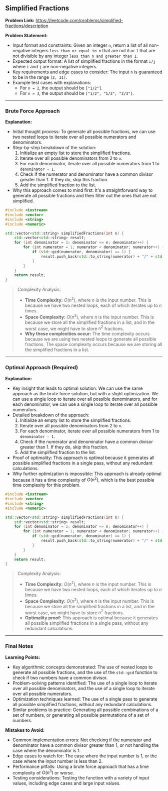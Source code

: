 ## Simplified Fractions
**Problem Link:** https://leetcode.com/problems/simplified-fractions/description

**Problem Statement:**
- Input format and constraints: Given an integer `n`, return a list of all non-negative integers `less than or equal to n` that are not `0` or `1` that are not divisible by any integer `less than n and greater than 1`.
- Expected output format: A list of simplified fractions in the format `i/j` where `i` and `j` are non-negative integers.
- Key requirements and edge cases to consider: The input `n` is guaranteed to be in the range `[2, 31]`.
- Example test cases with explanations:
  - For `n = 2`, the output should be `["1/2"]`.
  - For `n = 3`, the output should be `["1/2", "1/3", "2/3"]`.

---

### Brute Force Approach
**Explanation:**
- Initial thought process: To generate all possible fractions, we can use two nested loops to iterate over all possible numerators and denominators.
- Step-by-step breakdown of the solution:
  1. Initialize an empty list to store the simplified fractions.
  2. Iterate over all possible denominators from 2 to `n`.
  3. For each denominator, iterate over all possible numerators from 1 to `denominator - 1`.
  4. Check if the numerator and denominator have a common divisor greater than 1. If they do, skip this fraction.
  5. Add the simplified fraction to the list.
- Why this approach comes to mind first: It's a straightforward way to generate all possible fractions and then filter out the ones that are not simplified.

```cpp
#include <iostream>
#include <vector>
#include <string>
#include <numeric>

std::vector<std::string> simplifiedFractions(int n) {
    std::vector<std::string> result;
    for (int denominator = 2; denominator <= n; denominator++) {
        for (int numerator = 1; numerator < denominator; numerator++) {
            if (std::gcd(numerator, denominator) == 1) {
                result.push_back(std::to_string(numerator) + "/" + std::to_string(denominator));
            }
        }
    }
    return result;
}
```

> Complexity Analysis:
> - **Time Complexity:** $O(n^2)$, where $n$ is the input number. This is because we have two nested loops, each of which iterates up to $n$ times.
> - **Space Complexity:** $O(n^2)$, where $n$ is the input number. This is because we store all the simplified fractions in a list, and in the worst case, we might have to store $n^2$ fractions.
> - **Why these complexities occur:** The time complexity occurs because we are using two nested loops to generate all possible fractions. The space complexity occurs because we are storing all the simplified fractions in a list.

---

### Optimal Approach (Required)
**Explanation:**
- Key insight that leads to optimal solution: We can use the same approach as the brute force solution, but with a slight optimization. We can use a single loop to iterate over all possible denominators, and for each denominator, we can use a single loop to iterate over all possible numerators.
- Detailed breakdown of the approach:
  1. Initialize an empty list to store the simplified fractions.
  2. Iterate over all possible denominators from 2 to `n`.
  3. For each denominator, iterate over all possible numerators from 1 to `denominator - 1`.
  4. Check if the numerator and denominator have a common divisor greater than 1. If they do, skip this fraction.
  5. Add the simplified fraction to the list.
- Proof of optimality: This approach is optimal because it generates all possible simplified fractions in a single pass, without any redundant calculations.
- Why further optimization is impossible: This approach is already optimal because it has a time complexity of $O(n^2)$, which is the best possible time complexity for this problem.

```cpp
#include <iostream>
#include <vector>
#include <string>
#include <numeric>

std::vector<std::string> simplifiedFractions(int n) {
    std::vector<std::string> result;
    for (int denominator = 2; denominator <= n; denominator++) {
        for (int numerator = 1; numerator < denominator; numerator++) {
            if (std::gcd(numerator, denominator) == 1) {
                result.push_back(std::to_string(numerator) + "/" + std::to_string(denominator));
            }
        }
    }
    return result;
}
```

> Complexity Analysis:
> - **Time Complexity:** $O(n^2)$, where $n$ is the input number. This is because we have two nested loops, each of which iterates up to $n$ times.
> - **Space Complexity:** $O(n^2)$, where $n$ is the input number. This is because we store all the simplified fractions in a list, and in the worst case, we might have to store $n^2$ fractions.
> - **Optimality proof:** This approach is optimal because it generates all possible simplified fractions in a single pass, without any redundant calculations.

---

### Final Notes

**Learning Points:**
- Key algorithmic concepts demonstrated: The use of nested loops to generate all possible fractions, and the use of the `std::gcd` function to check if two numbers have a common divisor.
- Problem-solving patterns identified: The use of a single loop to iterate over all possible denominators, and the use of a single loop to iterate over all possible numerators.
- Optimization techniques learned: The use of a single pass to generate all possible simplified fractions, without any redundant calculations.
- Similar problems to practice: Generating all possible combinations of a set of numbers, or generating all possible permutations of a set of numbers.

**Mistakes to Avoid:**
- Common implementation errors: Not checking if the numerator and denominator have a common divisor greater than 1, or not handling the case where the denominator is 1.
- Edge cases to watch for: The case where the input number is 1, or the case where the input number is less than 2.
- Performance pitfalls: Using a brute force approach that has a time complexity of $O(n^3)$ or worse.
- Testing considerations: Testing the function with a variety of input values, including edge cases and large input values.